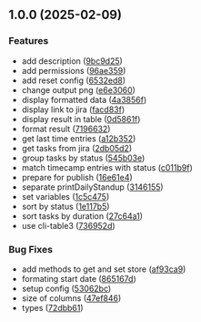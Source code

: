 ## 1.0.0 (2025-02-09)

### Features

* add description ([9bc9d25](https://github.com/sebastiansiejek/daily-standup/commit/9bc9d25c996c19572b11737335015aa342a3a30c))
* add permissions ([96ae359](https://github.com/sebastiansiejek/daily-standup/commit/96ae35961a326536cea75915ad776d485b4d8ef6))
* add reset config ([6532ed8](https://github.com/sebastiansiejek/daily-standup/commit/6532ed82cf266ee116d704c29eff5e27b87cbf0c))
* change output png ([e6e3060](https://github.com/sebastiansiejek/daily-standup/commit/e6e3060aed6a18fba4ed739ed053d330720696a2))
* display formatted data ([4a3856f](https://github.com/sebastiansiejek/daily-standup/commit/4a3856f8a5ba71792d59f7ae2bc59604bd644473))
* display link to jira ([facd83f](https://github.com/sebastiansiejek/daily-standup/commit/facd83fcb16101aebaa9e5e6721a3b6b37980b0e))
* display result in table ([0d5861f](https://github.com/sebastiansiejek/daily-standup/commit/0d5861f80539abffe4a9606f204286b5531d5072))
* format result ([7196632](https://github.com/sebastiansiejek/daily-standup/commit/71966325f03610fe0aeac9e4c1e445bd226e010a))
* get last time entries ([a12b352](https://github.com/sebastiansiejek/daily-standup/commit/a12b3525cb2eee61c6cd4391bc0b73150e713ac3))
* get tasks from jira ([2db05d2](https://github.com/sebastiansiejek/daily-standup/commit/2db05d27fdba6e0201230bc53d387b361ef9b25c))
* group tasks by status ([545b03e](https://github.com/sebastiansiejek/daily-standup/commit/545b03efd54b716810b981af40724be5ff9432e1))
* match timecamp entries with status ([c011b9f](https://github.com/sebastiansiejek/daily-standup/commit/c011b9f621579b5874385f179b4eac1d7bedd0d1))
* prepare for publish ([16e61e4](https://github.com/sebastiansiejek/daily-standup/commit/16e61e4c3dcd7634b94e6ad64331c66113c28888))
* separate printDailyStandup ([3146155](https://github.com/sebastiansiejek/daily-standup/commit/3146155ce0946dc5b9b69f8cf97bb982e5f15648))
* set variables ([1c5c475](https://github.com/sebastiansiejek/daily-standup/commit/1c5c47504bb20ccf3fb9e1479faa25f7ffb791ce))
* sort by status ([1e117b5](https://github.com/sebastiansiejek/daily-standup/commit/1e117b509a4aa8c14572f814daff0ab03e18cdb6))
* sort tasks by duration ([27c64a1](https://github.com/sebastiansiejek/daily-standup/commit/27c64a18137d35e9777ce541372fb8c0e2e98748))
* use cli-table3 ([736952d](https://github.com/sebastiansiejek/daily-standup/commit/736952d6b5d437b0dc411a8008bc3495f855a82a))

### Bug Fixes

* add methods to get and set store ([af93ca9](https://github.com/sebastiansiejek/daily-standup/commit/af93ca9d21bb20a691290163f0d5b602166227cd))
* formating start date ([865167d](https://github.com/sebastiansiejek/daily-standup/commit/865167dd7f9917900af0d54b713c078d36ba3071))
* setup config ([53062bc](https://github.com/sebastiansiejek/daily-standup/commit/53062bc627aacdf2de61e956a6b86c69fd9b2f17))
* size of columns ([47ef846](https://github.com/sebastiansiejek/daily-standup/commit/47ef8468b37e200215726ef7ae78007050bb1896))
* types ([72dbb61](https://github.com/sebastiansiejek/daily-standup/commit/72dbb6169939f2f87c203081d11b53388c7bb6db))
